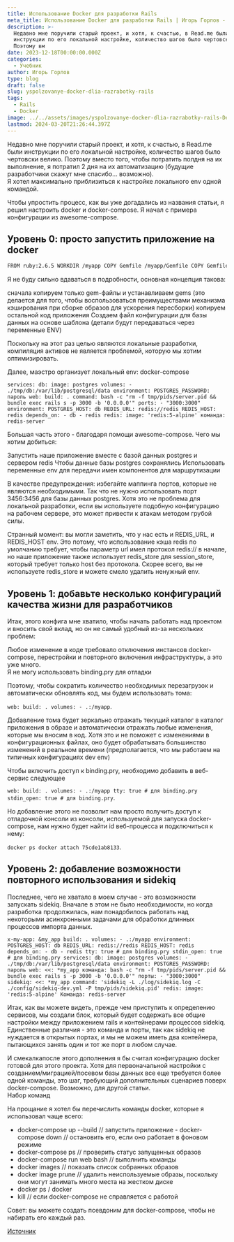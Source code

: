 ```yaml
---
title: Использование Docker для разработки Rails
meta_title: Использование Docker для разработки Rails | Игорь Горлов - Фронтeндер
description: >-
  Недавно мне поручили старый проект, и хотя, к счастью, в Read.me были
  инструкции по его локальной настройке, количество шагов было чертовски велико.
  Поэтому вм
date: 2023-12-18T00:00:00.000Z
categories:
  - Учебник
author: Игорь Горлов
type: blog
draft: false
slug: yspolzovanye-docker-dlia-razrabotky-rails
tags:
  - Rails
  - Docker
image: ../../assets/images/yspolzovanye-docker-dlia-razrabotky-rails-Dec-18-2023.avif
lastmod: 2024-03-20T21:26:44.397Z
---
```


Недавно мне поручили старый проект, и хотя, к счастью, в Read.me были инструкции по его локальной настройке, количество шагов было чертовски велико. Поэтому вместо того, чтобы потратить полдня на их выполнение, я потратил 2 дня на их автоматизацию (будущие разработчики скажут мне спасибо… возможно).  
Я хотел максимально приблизиться к настройке локального env одной командой.

Чтобы упростить процесс, как вы уже догадались из названия статьи, я решил настроить docker и docker-compose. Я начал с примера конфигурации из awesome-compose.

## Уровень 0: просто запустить приложение на docker

```bash
FROM ruby:2.6.5 WORKDIR /myapp COPY Gemfile /myapp/Gemfile COPY Gemfile.lock /myapp/Gemfile.lock RUN bundle install COPY . /myapp COPY config/database.yml.example /myapp/config/database.yml CMD bundle exec rails s -p 8080 -b '0.0.0.0'
```

Я не буду сильно вдаваться в подробности, основная концепция такова:

сначала копируем только gem-файлы и устанавливаем gems (это делается для того, чтобы воспользоваться преимуществами механизма кэширования при сборке образов для ускорения пересборки) копируем остальной код приложения Создаем файл конфигурации для базы данных на основе шаблона (детали будут передаваться через переменные ENV)

Поскольку на этот раз целью являются локальные разработки, компиляция активов не является проблемой, которую мы хотим оптимизировать.

Далее, маэстро организует локальный env: docker-compose

`services: db: image: postgres volumes: - ./tmp/db:/var/lib/postgresql/data environment: POSTGRES_PASSWORD: пароль web: build: . command: bash -c "rm -f tmp/pids/server.pid && bundle exec rails s -p 3000 -b '0.0.0.0'" ports: - "3000:3000" environment: POSTGRES_HOST: db REDIS_URL: redis://redis REDIS_HOST: redis depends_on: - db - redis redis: image: 'redis:5-alpine' команда: redis-server`

Большая часть этого - благодаря помощи awesome-compose.
Чего мы хотим добиться:

Запустить наше приложение вместе с базой данных postgres и сервером redis Чтобы данные базы postgres сохранялись Использовать переменные env для передачи имен компонентов для маршрутизации

В качестве предупреждения: избегайте маппинга портов, которые не являются необходимыми. Так что не нужно использовать порт 3456:3456 для базы данных postgres. Хотя это не проблема для локальной разработки, если вы используете подобную конфигурацию на рабочем сервере, это может привести к атакам методом грубой силы.

Странный момент: вы могли заметить, что у нас есть и REDIS_URL, и REDIS_HOST env. Это потому, что использование кэша redis по умолчанию требует, чтобы параметр url имел протокол redis:// в начале, но наше приложение также использует redis_store для session_store, который требует только host без протокола. Скорее всего, вы не используете redis_store и можете смело удалить ненужный env.

## Уровень 1: добавьте несколько конфигураций качества жизни для разработчиков

Итак, этого конфига мне хватило, чтобы начать работать над проектом и вносить свой вклад, но он не самый удобный из-за нескольких проблем:

Любое изменение в коде требовало отключения инстансов docker-compose, перестройки и повторного включения инфраструктуры, а это уже много.  
Я не могу использовать binding.pry для отладки

Поэтому, чтобы сократить количество необходимых перезагрузок и автоматически обновлять код, мы будем использовать тома:

`web: build: . volumes: - .:/myapp`.

Добавление тома будет зеркально отражать текущий каталог в каталог приложения в образе и автоматически отражать любые изменения, которые мы вносим в код. Хотя это и не поможет с изменениями в конфигурационных файлах, оно будет обрабатывать большинство изменений в реальном времени (предполагается, что мы работаем на типичных конфигурациях dev env)

Чтобы включить доступ к binding.pry, необходимо добавить в веб-сервис следующее

`web: build: . volumes: - .:/myapp tty: true # для binding.pry stdin_open: true # для binding.pry`.

Но добавление этого не позволит нам просто получить доступ к отладочной консоли из консоли, используемой для запуска docker-compose, нам нужно будет найти id веб-процесса и подключиться к нему:

`docker ps docker attach 75cde1ab8133`.

## Уровень 2: добавление возможности повторного использования и sidekiq

Последнее, чего не хватало в моем случае - это возможности запускать sidekiq. Вначале в этом не было необходимости, но когда разработка продолжилась, нам понадобилось работать над некоторыми асинхронными задачами для обработки длинных процессов импорта данных.

`x-my-app: &my_app build: . volumes: - .:/myapp environment: POSTGRES_HOST: db REDIS_URL: redis://redis REDIS_HOST: redis depends_on: - db - redis tty: true # для binding.pry stdin_open: true # для binding.pry services: db: image: postgres volumes: - ./tmp/db:/var/lib/postgresql/data environment: POSTGRES_PASSWORD: пароль web: <<: *my_app команда: bash -c "rm -f tmp/pids/server.pid && bundle exec rails s -p 3000 -b '0.0.0.0'" порты: - "3000:3000" sidekiq: <<: *my_app command: 'sidekiq -L ./log/sidekiq.log -C ./config/sidekiq-dev.yml -P tmp/pids/sidekiq.pid' redis: image: 'redis:5-alpine' Команда: redis-server`

Итак, как вы можете видеть, прежде чем приступить к определению сервисов, мы создали блок, который будет содержать все общие настройки между приложением rails и контейнерами процессов sidekiq. Единственные различия - это команда и порты, так как sidekiq не нуждается в открытых портах, и мы не можем иметь два контейнера, пытающихся занять один и тот же порт в любом случае.

И смекалкапосле этого дополнения я бы считал конфигурацию docker готовой для этого проекта. Хотя для первоначальной настройки с созданием/миграцией/посевом базы данных все еще требуется более одной команды, это шаг, требующий дополнительных сценариев поверх docker-compose. Возможно, для другой статьи.  
Набор команд

На прощание я хотел бы перечислить команды docker, которые я использовал чаще всего:

- docker-compose up --build // запустить приложение - docker-compose down // остановить его, если оно работает в фоновом режиме
- docker-compose ps // проверить статус запущенных образов
- docker-compose run web bash // выполнить команды
- docker images // показать список собранных образов
- docker image prune // удалить неиспользуемые образы, поскольку они могут занимать много места на жестком диске
- docker ps / docker
- kill // если docker-compose не справляется с работой

Совет: вы можете создать псевдоним для docker-compose, чтобы не набирать его каждый раз.

[Источник](https://dev.to/2nit/using-docker-for-rails-development-1928)
